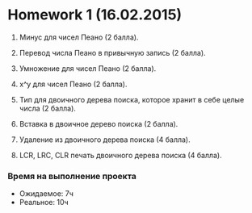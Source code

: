 ﻿Homework 1 (16.02.2015)
=======================

1) Минус для чисел Пеано (2 балла).

2) Перевод числа Пеано в привычную запись (2 балла).

3) Умножение для чисел Пеано (2 балла).

4) x^y для чисел Пеано (2 балла).

5) Тип для двоичного дерева поиска, которое хранит в себе целые числа (2 балла).

6) Вставка в двоичное дерево поиска (2 балла).

7) Удаление из двоичного дерева поиска (4 балла).

8) LCR, LRC, CLR печать двоичного дерева поиска (4 балла).

### Время на выполнение проекта
* Ожидаемое: 7ч
* Реальное: 10ч